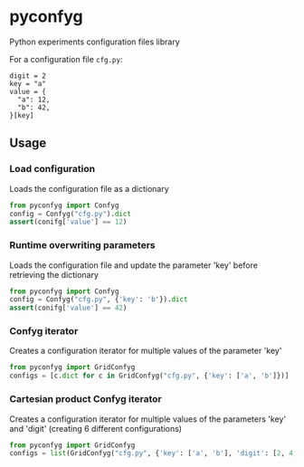 # pyconfyg

Python experiments configuration files library

For a configuration file `cfg.py`:
```
digit = 2
key = "a"
value = {
  "a": 12,
  "b": 42,
}[key]
```

## Usage

### Load configuration
Loads the configuration file as a dictionary
```python
from pyconfyg import Confyg
config = Confyg("cfg.py").dict
assert(conifg['value'] == 12)
```

### Runtime overwriting parameters
Loads the configuration file and update the parameter 'key' before retrieving the dictionary
```python
from pyconfyg import Confyg
config = Confyg("cfg.py", {'key': 'b'}).dict
assert(conifg['value'] == 42)
```

### Confyg iterator
Creates a configuration iterator for multiple values of the parameter 'key'
```python
from pyconfyg import GridConfyg
configs = [c.dict for c in GridConfyg("cfg.py", {'key': ['a', 'b']})]
```


### Cartesian product Confyg iterator
Creates a configuration iterator for multiple values of the parameters 'key' and 'digit' (creating 6 different configurations)
```python
from pyconfyg import GridConfyg
configs = list(GridConfyg("cfg.py", {'key': ['a', 'b'], 'digit': [2, 4, 8]}))
```

